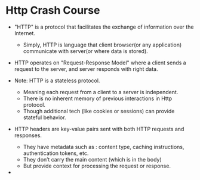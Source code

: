 # Http Crash Course

- "HTTP" is a protocol that facilitates the exchange of information over the Internet.
  - Simply, HTTP is language that client browser(or any application) communicate with server(or where data is stored).


- HTTP operates on "Request-Response Model" where a client sends a request to the server, and server responds with right data.


- Note: HTTP is a stateless protocol.
  - Meaning each request from a client to a server is independent.
  - There is no inherent memory of previous interactions in Http protocol.
  - Though additional tech (like cookies or sessions) can provide stateful behavior.


- HTTP headers are key-value pairs sent with both HTTP requests and responses.
  - They have metadata such as : content type, caching instructions, authentication tokens, etc.
  - They don’t carry the main content (which is in the body)
  - But provide context for processing the request or response.

- 